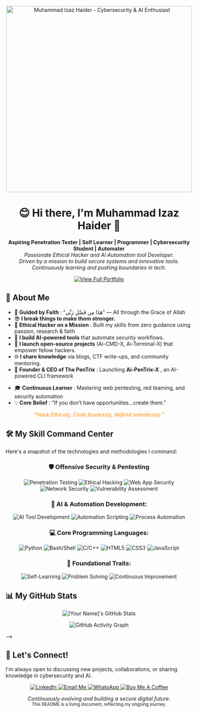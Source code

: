 <p align="center">
  <img src="https://media.giphy.com/media/v1.Y2lkPTc5MGI3NjExa3U1M3ExbWE0cGpydGFmemJnNWMyOGFwcnNrYWtxZW5tbjVvenA4cSZlcD12MV9naWZzX3NlYXJjaCZjdD1n/MD0svLSDeudszrNrp0/giphy.gif" alt="Muhammad Izaz Haider - Cybersecurity & AI Enthusiast" width="500"/>
  <!-- Suggestion: Use your profile.jpg or a cool coding/cybersecurity GIF -->
</p>

<h1 align="center">😊 Hi
 there, I'm Muhammad Izaz Haider 👋</h1>

<p align="center">
  <strong>Aspiring Penetration Tester | Self Learner | Programmer | Cybersecurity Student | Automater</strong>
<br>
  <em>Passionate Ethical Hacker and AI Automation tool Developer.</em>
  <br>
  <em>Driven by a mission to build secure systems and innovative tools. Continuously learning and pushing boundaries in tech.</em>
  <br>

</p>

<p align="center">
 <a href="https://mizazhaider-ceh.github.io/My-Portfolio/" target="_blank">
    <img src="https://img.shields.io/badge/View%20My%20Full%20Portfolio-007BFF?style=for-the-badge&logo=world&logoColor=white" alt="View Full Portfolio"/>
  </a>

</p>

## 👤 About Me

- 🤲  **Guided by Faith** : “هَذَا مِن فَضْلِ رَبِّي” — All through the Grace of Allah
- 😎 **I break things to make them stronger.**
- 🔐  **Ethical Hacker on a Mission** : Built my skills from zero guidance using passion, research & faith
- 🤖 **I build AI-powered tools** that automate security workflows.
- 🚀 **I launch open-source projects** (Ai-CMD-X, Ai-Terminal-X) that empower fellow hackers.
- 🌐 **I share knowledge** via blogs, CTF write-ups, and community mentoring.
- 🚀  **Founder & CEO of The PenTrix** : Launching  **Ai-PenTrix-X** , an AI-powered CLI framework

* 🎓  **Continuous Learner** : Mastering web pentesting, red teaming, and security automation
* 💡  **Core Belief** : “If you don’t have opportunities…create them.”

<p align="center">
  <em style="color: #ff8c00;">“Hack Ethicaly, Code fearlessly, defend relentlessly.”</em>
</p>

## 🛠️ My Skill Command Center

Here's a snapshot of the technologies and methodologies I command:

<div align="center">

### **🛡️ Offensive Security & Pentesting**

<p align="center">
  <img src="https://img.shields.io/badge/Penetration_Testing-E94D5F?style=for-the-badge&logo=kalilinux&logoColor=white" alt="Penetration Testing"/>
  <img src="https://img.shields.io/badge/Ethical_Hacking-5A2C73?style=for-the-badge&logo=hackthebox&logoColor=white" alt="Ethical Hacking"/>
  <img src="https://img.shields.io/badge/Web_App_Security-F26627?style=for-the-badge&logo=owasp&logoColor=white" alt="Web App Security"/>
  <img src="https://img.shields.io/badge/Network_Security-007ACC?style=for-the-badge&logo=cisco&logoColor=white" alt="Network Security"/>
  <img src="https://img.shields.io/badge/Vulnerability_Assessment-D93A3D?style=for-the-badge" alt="Vulnerability Assessment"/>
</p>

### **🤖 AI & Automation Development:**

<p align="center">
  <img src="https://img.shields.io/badge/AI_Tool_Development-4CAF50?style=for-the-badge&logo=openai&logoColor=white" alt="AI Tool Development"/>
  <img src="https://img.shields.io/badge/Automation_Scripting-FFC107?style=for-the-badge&logo=powershell&logoColor=black" alt="Automation Scripting"/>
  <img src="https://img.shields.io/badge/Process_Automation-2196F3?style=for-the-badge" alt="Process Automation"/>
</p>

### **💻 Core Programming Languages:**

<p align="center">
  <img src="https://img.shields.io/badge/Python-3776AB?style=for-the-badge&logo=python&logoColor=white" alt="Python"/>
  <img src="https://img.shields.io/badge/Bash_Shell-4EAA25?style=for-the-badge&logo=gnubash&logoColor=white" alt="Bash/Shell"/>
  <img src="https://img.shields.io/badge/C/C++-00599C?style=for-the-badge&logo=cplusplus&logoColor=white" alt="C/C++"/>
  <img src="https://img.shields.io/badge/HTML5-E34F26?style=for-the-badge&logo=html5&logoColor=white" alt="HTML5"/>
  <img src="https://img.shields.io/badge/CSS3-1572B6?style=for-the-badge&logo=css3&logoColor=white" alt="CSS3"/>
  <img src="https://img.shields.io/badge/JavaScript-F7DF1E?style=for-the-badge&logo=javascript&logoColor=black" alt="JavaScript"/>
</p>

### **🧠 Foundational Traits:**

<p align="center">
  <img src="https://img.shields.io/badge/Self_Learning-FFD700?style=for-the-badge&logoColor=black" alt="Self-Learning"/>
  <img src="https://img.shields.io/badge/Problem_Solving-8A2BE2?style=for-the-badge&logoColor=white" alt="Problem Solving"/>
  <img src="https://img.shields.io/badge/Continuous_Improvement-40E0D0?style=for-the-badge&logoColor=black" alt="Continuous Improvement"/>
</p>

</div>

## 📊 My GitHub Stats

<div align="center">
    <img src="https://github-profile-summary-cards.vercel.app/api/cards/profile-details?username=mizazhaider-ceh&theme=github_dark" alt="[Your Name]'s GitHub Stats"/>
</div>

</p>
<!-- Optional: Activity Graph -->
<p align="center">
  <img src="https://github-readme-activity-graph.vercel.app/graph?username=mizazhaider-ceh&bg_color=0d1117&color=79ff97&line=79ff97&point=ffffff&area=true&hide_border=true" alt="GitHub Activity Graph"/>
</p> -->

## 🔗 Let's Connect!

I'm always open to discussing new projects, collaborations, or sharing knowledge in cybersecurity and AI.

<p align="center">
  <a href="https://linkedin.com/in/muhammad-izaz-haider-091639314" target="_blank">
    <img src="https://img.shields.io/badge/LinkedIn-%230077B5.svg?style=for-the-badge&logo=linkedin&logoColor=white" alt="LinkedIn"/>
  </a>
  <a href="mailto:mizazhaiderceh@gmail.com">
    <img src="https://img.shields.io/badge/Email_Me-D14836?style=for-the-badge&logo=gmail&logoColor=white" alt="Email Me"/>
  </a>
   <a href="https://wa.me/923066150249" target="_blank">
    <img src="https://img.shields.io/badge/WhatsApp-%25252025D366.svg?style=for-the-badge&logo=whatsapp&logoColor=white" alt="WhatsApp"/>
  </a>
   <a href="https://buymeacoffee.com/mizazhaider" target="_blank">
    <img src="https://img.shields.io/badge/Buy_Me_A_Coffee-FFDD00?style=for-the-badge&logo=buy-me-a-coffee&logoColor=black" alt="Buy Me A Coffee"/>
  </a>
</p>

<p align="center">
  <em>Continuously evolving and building a secure digital future.</em>
  <br>
  <small>This README is a living document, reflecting my ongoing journey.</small>
</p>
